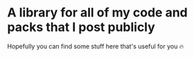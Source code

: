 # A library for all of my code and packs that I post publicly

Hopefully you can find some stuff here that's useful for you 🔥
